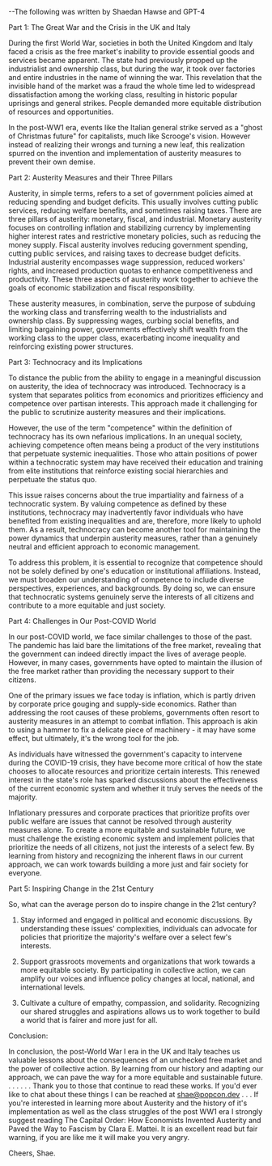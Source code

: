 --The following was written by Shaedan Hawse and GPT-4

Part 1: The Great War and the Crisis in the UK and Italy

During the first World War, societies in both the United Kingdom and Italy faced a crisis as the free market's inability to provide essential goods and services became apparent. The state had previously propped up the industrialist and ownership class, but during the war, it took over factories and entire industries in the name of winning the war. This revelation that the invisible hand of the market was a fraud the whole time led to widespread dissatisfaction among the working class, resulting in historic popular uprisings and general strikes. People demanded more equitable distribution of resources and opportunities.

In the post-WW1 era, events like the Italian general strike served as a "ghost of Christmas future" for capitalists, much like Scrooge's vision. However  instead of realizing their wrongs and turning a new leaf, this realization spurred on the invention and implementation of austerity measures to prevent their own demise.

Part 2: Austerity Measures and their Three Pillars

Austerity, in simple terms, refers to a set of government policies aimed at reducing spending and budget deficits. This usually involves cutting public services, reducing welfare benefits, and sometimes raising taxes. There are three pillars of austerity: monetary, fiscal, and industrial. Monetary austerity focuses on controlling inflation and stabilizing currency by implementing higher interest rates and restrictive monetary policies, such as reducing the money supply. Fiscal austerity involves reducing government spending, cutting public services, and raising taxes to decrease budget deficits. Industrial austerity encompasses wage suppression, reduced workers' rights, and increased production quotas to enhance competitiveness and productivity. These three aspects of austerity work together to achieve the goals of economic stabilization and fiscal responsibility.

These austerity measures, in combination, serve the purpose of subduing the working class and transferring wealth to the industrialists and ownership class. By suppressing wages, curbing social benefits, and limiting bargaining power, governments effectively shift wealth from the working class to the upper class, exacerbating income inequality and reinforcing existing power structures.

Part 3: Technocracy and its Implications

To distance the public from the ability to engage in a meaningful discussion on austerity, the idea of technocracy was introduced. Technocracy is a system that separates politics from economics and prioritizes efficiency and competence over partisan interests. This approach made it challenging for the public to scrutinize austerity measures and their implications.

However, the use of the term "competence" within the definition of technocracy has its own nefarious implications. In an unequal society, achieving competence often means being a product of the very institutions that perpetuate systemic inequalities. Those who attain positions of power within a technocratic system may have received their education and training from elite institutions that reinforce existing social hierarchies and perpetuate the status quo.

This issue raises concerns about the true impartiality and fairness of a technocratic system. By valuing competence as defined by these institutions, technocracy may inadvertently favor individuals who have benefited from existing inequalities and are, therefore, more likely to uphold them. As a result, technocracy can become another tool for maintaining the power dynamics that underpin austerity measures, rather than a genuinely neutral and efficient approach to economic management.

To address this problem, it is essential to recognize that competence should not be solely defined by one's education or institutional affiliations. Instead, we must broaden our understanding of competence to include diverse perspectives, experiences, and backgrounds. By doing so, we can ensure that technocratic systems genuinely serve the interests of all citizens and contribute to a more equitable and just society.

Part 4: Challenges in Our Post-COVID World

In our post-COVID world, we face similar challenges to those of the past. The pandemic has laid bare the limitations of the free market, revealing that the government can indeed directly impact the lives of average people. However, in many cases, governments have opted to maintain the illusion of the free market rather than providing the necessary support to their citizens.

One of the primary issues we face today is inflation, which is partly driven by corporate price gouging and supply-side economics. Rather than addressing the root causes of these problems, governments often resort to austerity measures in an attempt to combat inflation. This approach is akin to using a hammer to fix a delicate piece of machinery - it may have some effect, but ultimately, it's the wrong tool for the job.

As individuals have witnessed the government's capacity to intervene during the COVID-19 crisis, they have become more critical of how the state chooses to allocate resources and prioritize certain interests. This renewed interest in the state's role has sparked discussions about the effectiveness of the current economic system and whether it truly serves the needs of the majority.

Inflationary pressures and corporate practices that prioritize profits over public welfare are issues that cannot be resolved through austerity measures alone. To create a more equitable and sustainable future, we must challenge the existing economic system and implement policies that prioritize the needs of all citizens, not just the interests of a select few. By learning from history and recognizing the inherent flaws in our current approach, we can work towards building a more just and fair society for everyone.

Part 5: Inspiring Change in the 21st Century

So, what can the average person do to inspire change in the 21st century?

1. Stay informed and engaged in political and economic discussions. By understanding these issues' complexities, individuals can advocate for policies that prioritize the majority's welfare over a select few's interests.

2. Support grassroots movements and organizations that work towards a more equitable society. By participating in collective action, we can amplify our voices and influence policy changes at local, national, and international levels.

3. Cultivate a culture of empathy, compassion, and solidarity. Recognizing our shared struggles and aspirations allows us to work together to build a world that is fairer and more just for all.

Conclusion:

In conclusion, the post-World War I era in the UK and Italy teaches us valuable lessons about the consequences of an unchecked free market and the power of collective action. By learning from our history and adapting our approach, we can pave the way for a more equitable and sustainable future.
.
.
.
.
.
.
Thank you to those that continue to read these works. If you'd ever like to chat about these things I can be reached at shae@popcon.dev
.
.
.
If you're interested in learning more about Austerity and the history of it's implementation as well as the class struggles of the post WW1 era I strongly suggest reading The Capital Order: How Economists Invented Austerity and Paved the Way to Fascism by Clara E. Mattei. It is an excellent read but fair warning, if you are like me it will make you very angry.

Cheers,
Shae.